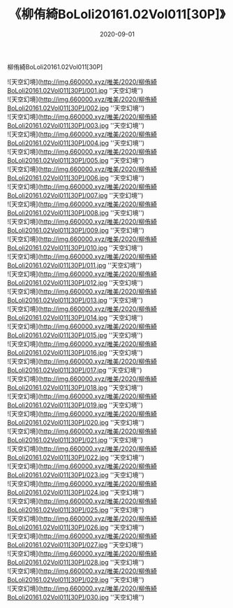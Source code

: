 ﻿---
layout: post
title:  《柳侑綺BoLoli20161.02Vol011[30P]》
date:   2020-09-01
img: http://img.660000.xyz/唯美/2020/柳侑綺BoLoli20161.02Vol011[30P]/000.jpg
categories: [美女, 清纯, 唯美]
---

柳侑綺BoLoli20161.02Vol011[30P]



![天空幻境](http://img.660000.xyz/唯美/2020/柳侑綺BoLoli20161.02Vol011[30P]/001.jpg ''天空幻境'') <br>
![天空幻境](http://img.660000.xyz/唯美/2020/柳侑綺BoLoli20161.02Vol011[30P]/002.jpg ''天空幻境'') <br>
![天空幻境](http://img.660000.xyz/唯美/2020/柳侑綺BoLoli20161.02Vol011[30P]/003.jpg ''天空幻境'') <br>
![天空幻境](http://img.660000.xyz/唯美/2020/柳侑綺BoLoli20161.02Vol011[30P]/004.jpg ''天空幻境'') <br>
![天空幻境](http://img.660000.xyz/唯美/2020/柳侑綺BoLoli20161.02Vol011[30P]/005.jpg ''天空幻境'') <br>
![天空幻境](http://img.660000.xyz/唯美/2020/柳侑綺BoLoli20161.02Vol011[30P]/006.jpg ''天空幻境'') <br>
![天空幻境](http://img.660000.xyz/唯美/2020/柳侑綺BoLoli20161.02Vol011[30P]/007.jpg ''天空幻境'') <br>
![天空幻境](http://img.660000.xyz/唯美/2020/柳侑綺BoLoli20161.02Vol011[30P]/008.jpg ''天空幻境'') <br>
![天空幻境](http://img.660000.xyz/唯美/2020/柳侑綺BoLoli20161.02Vol011[30P]/009.jpg ''天空幻境'') <br>
![天空幻境](http://img.660000.xyz/唯美/2020/柳侑綺BoLoli20161.02Vol011[30P]/010.jpg ''天空幻境'') <br>
![天空幻境](http://img.660000.xyz/唯美/2020/柳侑綺BoLoli20161.02Vol011[30P]/011.jpg ''天空幻境'') <br>
![天空幻境](http://img.660000.xyz/唯美/2020/柳侑綺BoLoli20161.02Vol011[30P]/012.jpg ''天空幻境'') <br>
![天空幻境](http://img.660000.xyz/唯美/2020/柳侑綺BoLoli20161.02Vol011[30P]/013.jpg ''天空幻境'') <br>
![天空幻境](http://img.660000.xyz/唯美/2020/柳侑綺BoLoli20161.02Vol011[30P]/014.jpg ''天空幻境'') <br>
![天空幻境](http://img.660000.xyz/唯美/2020/柳侑綺BoLoli20161.02Vol011[30P]/015.jpg ''天空幻境'') <br>
![天空幻境](http://img.660000.xyz/唯美/2020/柳侑綺BoLoli20161.02Vol011[30P]/016.jpg ''天空幻境'') <br>
![天空幻境](http://img.660000.xyz/唯美/2020/柳侑綺BoLoli20161.02Vol011[30P]/017.jpg ''天空幻境'') <br>
![天空幻境](http://img.660000.xyz/唯美/2020/柳侑綺BoLoli20161.02Vol011[30P]/018.jpg ''天空幻境'') <br>
![天空幻境](http://img.660000.xyz/唯美/2020/柳侑綺BoLoli20161.02Vol011[30P]/019.jpg ''天空幻境'') <br>
![天空幻境](http://img.660000.xyz/唯美/2020/柳侑綺BoLoli20161.02Vol011[30P]/020.jpg ''天空幻境'') <br>
![天空幻境](http://img.660000.xyz/唯美/2020/柳侑綺BoLoli20161.02Vol011[30P]/021.jpg ''天空幻境'') <br>
![天空幻境](http://img.660000.xyz/唯美/2020/柳侑綺BoLoli20161.02Vol011[30P]/022.jpg ''天空幻境'') <br>
![天空幻境](http://img.660000.xyz/唯美/2020/柳侑綺BoLoli20161.02Vol011[30P]/023.jpg ''天空幻境'') <br>
![天空幻境](http://img.660000.xyz/唯美/2020/柳侑綺BoLoli20161.02Vol011[30P]/024.jpg ''天空幻境'') <br>
![天空幻境](http://img.660000.xyz/唯美/2020/柳侑綺BoLoli20161.02Vol011[30P]/025.jpg ''天空幻境'') <br>
![天空幻境](http://img.660000.xyz/唯美/2020/柳侑綺BoLoli20161.02Vol011[30P]/026.jpg ''天空幻境'') <br>
![天空幻境](http://img.660000.xyz/唯美/2020/柳侑綺BoLoli20161.02Vol011[30P]/027.jpg ''天空幻境'') <br>
![天空幻境](http://img.660000.xyz/唯美/2020/柳侑綺BoLoli20161.02Vol011[30P]/028.jpg ''天空幻境'') <br>
![天空幻境](http://img.660000.xyz/唯美/2020/柳侑綺BoLoli20161.02Vol011[30P]/029.jpg ''天空幻境'') <br>
![天空幻境](http://img.660000.xyz/唯美/2020/柳侑綺BoLoli20161.02Vol011[30P]/030.jpg ''天空幻境'') <br>